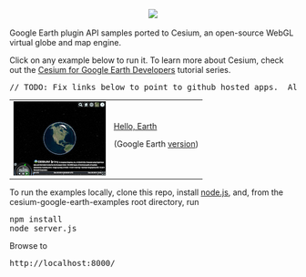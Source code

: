 <p align="center">
<a href="http://cesiumjs.org/" target="_blank">
<img src="https://github.com/AnalyticalGraphicsInc/cesium/wiki/logos/Cesium_Logo_Color.jpg" width="50%" />
</a>
</p>
<p>
Google Earth plugin API samples ported to Cesium, an open-source WebGL virtual globe and map engine.
</p>
<p>
Click on any example below to run it.  To learn more about Cesium, check out the <a href="http://cesiumjs.org/2014/10/13/Cesium-for-Google-Earth-Developers-Part-I/" target="_blank">Cesium for Google Earth Developers</a> tutorial series.
</p>

<p>
<pre>
// TODO: Fix links below to point to github hosted apps.  Also fix/remove CSS class reference.
</pre>
</p>

<table class="examplesTable">
    <tr>
        <td>
          <a href="demos/helloearth/" target="_blank"><img src="demos/helloearth/thumb.png" width="162" height="130"></a>
        </td>
        <td>
          <a href="demos/helloearth/" target="_blank">Hello, Earth</a>
          <p class="smallFont">(Google Earth <a href="http://earth-api-samples.googlecode.com/svn/trunk/demos/helloearth/index.html" target="_blank">version</a>)</p>
        </td>
    </tr>
</table>

<p>
To run the examples locally, clone this repo, install <a href="http://nodejs.org/" target="_blank">node.js</a>, and, from the cesium-google-earth-examples root directory, run
<pre>
npm install
node server.js
</pre>
Browse to 
<pre>
http://localhost:8000/
</pre>
</p>